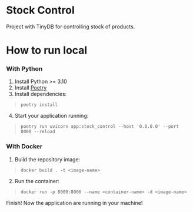 # Stock Control

Project with TinyDB for controlling stock of products.

# How to run local

### With Python

1. Install Python >= 3.10
2. Install [Poetry](https://python-poetry.org/)
3. Install dependencies:
> `poetry install`
4. Start your application running:
> `poetry run uvicorn app:stock_control --host '0.0.0.0' --port 8000 --reload`

### With Docker

1. Build the repository image:
> `docker build . -t <image-name>`
2. Run the container:
> `docker run -p 8000:8000 --name <container-name> -d <image-name>`

Finish! Now the application are running in your machine!
